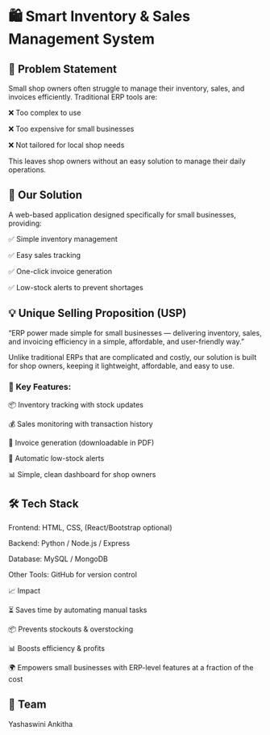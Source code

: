 # 🛍️ Smart Inventory & Sales Management System
## 📌 Problem Statement

Small shop owners often struggle to manage their inventory, sales, and invoices efficiently.
Traditional ERP tools are:

❌ Too complex to use

❌ Too expensive for small businesses

❌ Not tailored for local shop needs

This leaves shop owners without an easy solution to manage their daily operations.

## 🚀 Our Solution

A web-based application designed specifically for small businesses, providing:

✅ Simple inventory management

✅ Easy sales tracking

✅ One-click invoice generation

✅ Low-stock alerts to prevent shortages

## 💡 Unique Selling Proposition (USP)

“ERP power made simple for small businesses — delivering inventory, sales, and invoicing efficiency in a simple, affordable, and user-friendly way.”

Unlike traditional ERPs that are complicated and costly, our solution is built for shop owners, keeping it lightweight, affordable, and easy to use.

### 🎯 Key Features:

📦 Inventory tracking with stock updates

💰 Sales monitoring with transaction history

🧾 Invoice generation (downloadable in PDF)

🔔 Automatic low-stock alerts

📊 Simple, clean dashboard for shop owners

## 🛠️ Tech Stack

Frontend: HTML, CSS, (React/Bootstrap optional)

Backend: Python / Node.js / Express

Database: MySQL / MongoDB

Other Tools: GitHub for version control

📈 Impact

⏳ Saves time by automating manual tasks

📦 Prevents stockouts & overstocking

📊 Boosts efficiency & profits

🌍 Empowers small businesses with ERP-level features at a fraction of the cost

## 👥 Team
Yashaswini
Ankitha
